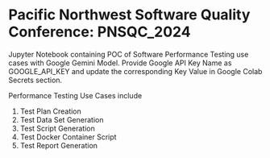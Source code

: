 # Pacific Northwest Software Quality Conference: PNSQC_2024
Jupyter Notebook containing POC of Software Performance Testing use cases with Google Gemini Model.
Provide Google API Key Name as GOOGLE_API_KEY and update the corresponding Key Value in Google Colab Secrets section.

Performance Testing Use Cases include
1. Test Plan Creation
2. Test Data Set Generation
3. Test Script Generation
4. Test Docker Container Script
5. Test Report Generation
